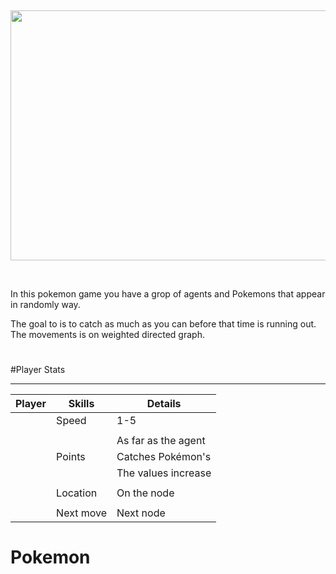  <p>&nbsp;</p>
<p align="center">
 <img width="800" height="400" src = https://github.com/yakovElkobi/OOP_ex2/blob/master/resources/906edc8b6f1b7089442ce99ca0b5a7a2.jpg>
</p>
<p>&nbsp;</p>
In this pokemon game you have a grop of agents and Pokemons that appear in randomly way.

The goal to is to catch as much as you can before that time is running out.
The movements is on weighted directed graph.
#
#Player Stats

----------------------------------------------------------
|   **Player**    |    **Skills**  |      **Details**     |
|-----------------|----------------|----------------------|
|                 |      Speed     |      1-5             |
|                 |                |                      |              
|                 |                |  As far as the agent |
|                 |     Points     |  Catches Pokémon's   |
|                 |                |  The values increase | 
|                 |                |                      |
|                 |    Location    |  On the node         |
|                 |                |                      |               
|                 |    Next move   |  Next node           |


#
# Pokemon





